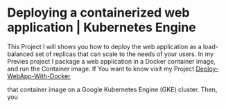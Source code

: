 # Deploying a containerized web application | Kubernetes Engine

This Project I will shows you how to deploy the web application as a load-balanced set of replicas that can scale to the needs of your users.
In my Previes project I package a web application in a Docker container image, and run the Container image.
If You want to know visit my Project [Deploy-WebApp-With-Docker](https://github.com/souravsk/Deploy-WebApp-With-Docker)


 that container image on a Google Kubernetes Engine (GKE) cluster. Then, you 

